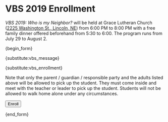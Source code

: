 # VBS&nbsp;2019 Enrollment

*VBS&nbsp;2019: Who is my Neighbor?* will be held at Grace Lutheran Church
([2225&nbsp;Washington&nbsp;St.,
Lincoln,&nbsp;NE](visit.cgi#maps-and-transportation)) from 6:00&nbsp;PM to
8:00&nbsp;PM with a free family dinner offered beforehand from
5:30&nbsp;to&nbsp;6:00.  The program runs from July&nbsp;29 to August&nbsp;2.

{begin_form}

{substitute:vbs_message}

{substitute:vbs_enrollment}

Note that only the parent / guardian / responsible party and the adults listed
above will be allowed to pick up the student.  They must come inside and meet
with the teacher or leader to pick up the student.  Students will not be allowed
to walk home alone under any circumstances.

<button type="submit" id="enroll" autocomplete="off">Enroll</button>

{end_form}
